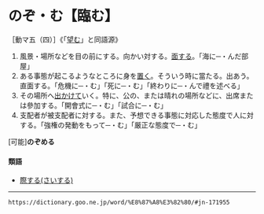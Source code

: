 # のぞ・む【臨む】 
［動マ五（四）］《「[望む](https://dictionary.goo.ne.jp/word/%E6%9C%9B%E3%82%80/#jn-171954)」と同語源》

1.   風景・場所などを目の前にする。向かい対する。[面する](めんする（面する）)。「海に─・んだ部屋」
2.   ある事態が起こるようなところに身を[置く](おく（置く）)。そういう時に當たる。出あう。直面する。「危機に─・む」「死に─・む」「終わりに─・んで禮を述べる」
3.   その場所へ[出かけて](でかける（出掛ける）)いく。特に、公の、または晴れの場所などに、出席または參加する。「開會式に─・む」「試合に─・む」
4.   支配者が被支配者に対する。また、予想できる事態に対応した態度で人に対する。「強権の発動をもって─・む」「厳正な態度で─・む」
    

\[可能\]**のぞめる**

#### 類語

-   [際する(さいする)](https://dictionary.goo.ne.jp/word/%E9%9A%9B%E3%81%99%E3%82%8B/#jn-85221)
---
`https://dictionary.goo.ne.jp/word/%E8%87%A8%E3%82%80/#jn-171955`